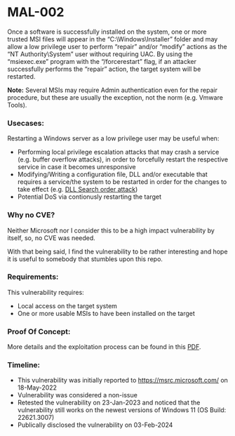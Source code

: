 # MAL-002

Once a software is successfully installed on the system, one or more trusted MSI files will appear in the “C:\Windows\Installer” folder and may allow a low privilege user to perform “repair” and/or “modify” actions as the “NT Authority\System” user without requiring UAC. By using the “msiexec.exe” program with the “/forcerestart” flag, if an attacker successfully performs the “repair” action, the target system will be restarted.

<strong>Note:</strong> Several MSIs may require Admin authentication even for the repair procedure, but these are usually the exception, not the norm (e.g. Vmware Tools).

### Usecases:

Restarting a Windows server as a low privilege user may be useful when:
<br/>
- Performing local privilege escalation attacks that may crash a service (e.g. buffer overflow attacks), in order to forcefully restart the respective service in case it becomes unresponsive
- Modifying/Writing a configuration file, DLL and/or executable that requires a service/the system to be restarted in order for the changes to take effect (e.g. [DLL Search order attack](https://fuzzysecurity.com/tutorials/16.html))
- Potential DoS via contionusly restarting the target

### Why no CVE?

Neither Microsoft nor I consider this to be a high impact vulnerability by itself, so, no CVE was needed.

With that being said, I find the vulnerability to be rather interesting and hope it is useful to somebody that stumbles upon this repo.

### Requirements:

This vulnerability requires:
<br/>
- Local access on the target system
- One or more usable MSIs to have been installed on the target

### Proof Of Concept:

More details and the exploitation process can be found in this [PDF](https://github.com/mbadanoiu/MAL-002/blob/main/Microsoft%20MSI%20-%20MAL-002.pdf).

### Timeline:

- This vulnerability was initially reported to https://msrc.microsoft.com/ on 18-May-2022
- Vulnerability was considered a non-issue
- Retested the vulnerability on 23-Jan-2023 and noticed that the vulnerability still works on the newest versions of Windows 11 (OS Build: 22621.3007)
- Publically disclosed the vulnerability on 03-Feb-2024


